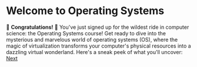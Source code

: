 # Welcome to Operating Systems

🎉 **Congratulations!** 🎉 You've just signed up for the wildest ride in computer science: the Operating Systems course! Get ready to dive into the mysterious and marvelous world of operating systems (OS), where the magic of virtualization transforms your computer's physical resources into a dazzling virtual wonderland. Here's a sneak peek of what you'll uncover:
[Next](1-Intro.md)